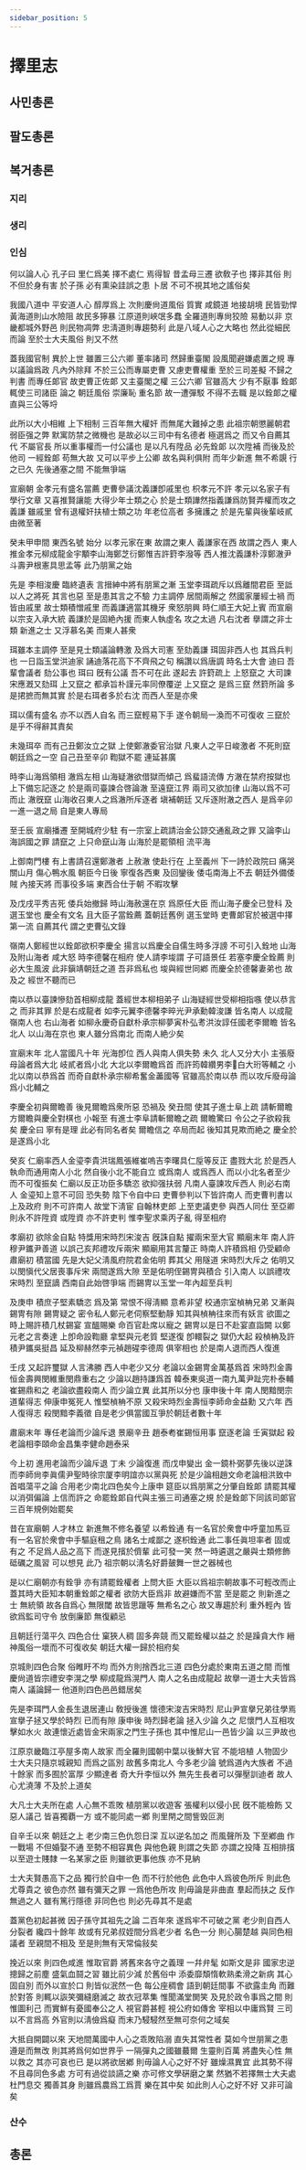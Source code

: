 ```yaml
---
sidebar_position: 5
---
```


# 擇里志

## 사민총론

## 팔도총론

## 복거총론

### 지리

### 생리

### 인심

何以論人心 孔子曰 里仁爲美 擇不處仁 焉得智 昔孟母三遷 欲敎子也 擇非其俗 則不但於身有害 於子孫 必有熏染詿誤之患 卜居 不可不視其地之謠俗矣 

我國八道中 平安道人心 醇厚爲上 次則慶尙道風俗 質實 咸鏡道 地接胡境 民皆勁悍 黃海道則山水險阻 故民多獰暴 江原道則峽氓多蠢 全羅道則專尙狡險 易動以非 京畿都城外野邑 則民物凋弊 忠淸道則專趨勢利 此是八域人心之大略也 然此從細民而論 至於士大夫風俗 則又不然 

蓋我國官制 異於上世 雖置三公六卿 董率諸司 然歸重臺閣 設風聞避嫌處置之規 專以議論爲政 凡內外除拜 不於三公而專屬吏曹 又慮吏曹權重 至於三司差擬 不歸之判書 而專任郞官 故吏曹正佐郞 又主臺閣之權 三公六卿 官雖高大 少有不厭事 銓郞 輒使三司諸臣 論之 朝廷風俗 崇廉恥 重名節 故一遭彈駁 不得不去職 是以銓郞之權 直與三公等埒

此所以大小相維 上下相制 三百年無大權奸 而無尾大難掉之患 此祖宗朝懲麗朝君弱臣强之弊 默寓防禁之微機也 是故必以三司中有名德者 極選爲之 而又令自薦其代 不屬官長 所以重事權而一付公議也 是以凡有陞品 必先銓郞 以次陞補 而後及於他司 一經銓郞 苟無大故 又可以平步上公卿 故名與利俱附 而年少新進 無不希覬 行之已久 先後通塞之間 不能無爭端 

宣廟朝 金孝元有盛名當薦 吏曹參議沈義謙卽戚里也 枳孝元不許 孝元以名家子有學行文章 又喜推賢讓能 大得少年士類之心 於是士類譁然指義謙爲防賢弄權而攻之 義謙 雖戚里 曾有退權奸扶植士類之功 年老位高者 多擁護之 於是先輩與後輩岐貳 由微至著 

癸未甲申間 東西名號 始分 以孝元家在東 故謂之東人 義謙家在西 故謂之西人 東人推金孝元柳成龍金宇顒李山海鄭芝衍鄭惟吉許篈李潑等 西人推沈義謙朴淳鄭澈尹斗壽尹根憲具思孟等 此乃朋黨之始 

先是 李相浚慶 臨終遺表 言搢紳中將有朋黨之漸 玉堂李珥疏斥以爲離間君臣 至詆以人之將死 其言也惡 至是患其言之不驗 力主調停 居間兩解之 然國家屢經士禍 而皆由戚里 故士類積憎戚里 而義謙適當其機牙 衆怒朋興 時仁順王大妃上賓 而宣廟以宗支入承大統 義謙於是固絶內援 而東人執虛名 攻之太過 凡右沈者 擧謂之非士類 新進之士 又浮慕名美 而東人甚衆 

珥雖本主調停 至是見士類議論轉激 及爲大司憲 至劾義謙 珥固非西人也 其爲兵判也 一日詣玉堂洪迪家 誦迪落花高下不齊飛之句 稱讚以爲唐調 時名士大會 迪曰 吾輩會議者 劾公事也 珥曰 旣有公議 吾不可在此 遂起去 許篈疏上 上怒竄之 大司諫宋應漑又劾珥  上又竄之 都承旨朴謹元率同僚覆逆 上又竄之 是爲三竄 然篈所論 多是捃摭而無其實 於是右珥者多於右沈 而西人至是亦衆 

珥以儒有盛名 亦不以西人自名 而三竄輕易下手 遂令朝局一渙而不可復收 三竄於是乎不得辭其責矣 

未幾珥卒 而有己丑鄭汝立之獄 上使鄭澈委官治獄 凡東人之平日峻激者 不死則竄 朝廷爲之一空 自己丑至辛卯 鞫獄不罷 連延甚廣 

時李山海爲領相 澈爲左相 山海疑澈欲借獄而傾己 爲蜚語流傳 方澈在禁府按獄也 上下備忘記逐之 於是兩司臺諫合啓論澈 至遠竄江界 兩司又欲加律 山海以爲不可而止 澈旣竄 山海收召東人之爲澈所斥逐者 塡補朝廷 又斥逐附澈之西人 是爲辛卯一進一退之局 自是東人專局 

至壬辰 宣廟播遷 至開城府少駐 有一宗室上疏請治金公諒交通亂政之罪 又論李山海誤國之罪 請竄之 上只命竄山海 山海於是罷領相 流平海 

上御南門樓 有上書請召還鄭澈者 上赦澈 使赴行在 上至義州 下一詩於政院曰 痛哭關山月 傷心鴨水風 朝臣今日後 寧復各西東 及回鑾後 倭屯南海上不去 朝廷外備倭賊 內接天將 而事役多端 東西合仕于朝 不暇攻擊 

及戊戌平秀吉死 倭兵始撤歸 時山海赦還在京 爲原任大臣 而山海子慶全已登科 及選玉堂也 慶全有文名 且大臣子當銓薦 蓋朝廷舊例 選玉堂時 吏曹郞官於被選中擇第一流 自薦其代 謂之吏曹弘文錄 

嶺南人鄭經世以銓郞欲枳李慶全 揚言以爲慶全自儒生時多浮謗 不可引入銓地 山海及附山海者 咸大怒 時李德馨在相府 使人請李埈謂 子可語景任 若塞李慶全銓薦 則必大生風波 此非鎭靖朝廷之道 吾非爲私也 埈與經世同鄕 而慶全於德馨妻弟也 故及之 經世不聽而已

南以恭以臺諫慘劾首相柳成龍 蓋經世本柳相弟子 山海疑經世受柳相指嗾 使以恭言之 而非其罪 於是右成龍者 如李元翼李德馨李晬光尹承勳韓浚謙 皆名南人 以成龍嶺南人也 右山海者 如柳永慶奇自獻朴承宗柳夢寅朴弘耉洪汝諄任國老李爾瞻 皆名北人 以山海在京也 東人雖分爲南北 而南人絶少矣 

宣廟末年 北人當國凡十年 光海卽位 西人與南人俱失勢 未久 北人又分大小 主張廢母論者爲大北 岐貳者爲小北 大北以李爾瞻爲首 而許筠韓纘男李𢜫白大珩等輔之 小北以南以恭爲首 而奇自獻朴承宗柳希奮金藎國等 官雖高於南以恭 而以攻斥廢母論爲小北輔之 

李慶全初與爾瞻善 後見爾瞻爲衆所惡 恐禍及 癸丑間 使其子進士阜上疏 請斬爾瞻 方爾瞻與慶全對棋也 小報至 有進士李阜請斬爾瞻之疏 爾瞻驚曰 令公之子欲殺我矣 慶全曰 寧有是理 此必有同名者矣 爾瞻信之 卒局而起 後知其見欺而絶之 慶全於是遂爲小北 

癸亥 仁廟率西人金瑬李貴洪瑞鳳張維崔嗚吉李曙具仁垕等反正 盡戮大北 於是西人執命而通用南人小北 然自後小北不能自立 或爲南人 或爲西人 而以小北名者至少 而不可復振矣 仁廟以反正功臣多驕恣 欲抑强扶弱 凡南人臺諫攻斥西人 則必右南人 金瑬知上意不可回 恐失勢 陰下令自中曰 吏曹參判以下皆許南人 而吏曹判書以上及政府 則不可許南人 故堂下淸宦 自翰林吏郎 上至吏議吏參 與西人同仕 至亞卿 則永不許陞資 或陞資 亦不許吏判 惟李聖求乘丙子亂 得至相府 

孝廟初 欲除金自點 特獎用宋時烈宋浚吉 旣誅自點 擢兩宋至大官 顯廟末年 南人許穆尹鑴尹善道 以誤己亥邦禮攻斥兩宋 顯廟用其言釐正 時南人許積爲相 仍受顧命 肅廟初 積當國 先是大妃父淸風府院君金佑明 葬其父 用隧道 宋時烈大斥之 佑明又以閔愼代父居喪事斥宋 兩間遂爲大隙 至是佑明侄錫冑與積合 引入南人 以誤禮攻宋時烈 至竄謫 西南自此始啓爭端 而錫冑以玉堂一年內超至兵判 

及庚申 積庶子堅素驕恣 爲及第 常恨不得淸顯 意希非望 校通宗室楨柟兄弟 又漸與錫冑有隙 錫冑疑之 密令私人鄭元老伺察堅動靜 知其與楨柟往來而有妖言 欲圖之 時上賜許積几杖錫宴 宣醞賜樂 命百官赴席以寵之 錫冑以是日不赴宴直詣闕 以鄭元老之言奏達 上卽命設鞫廳 拿堅與元老質 堅遂復 卽轘裂之 獄仍大起 殺楨柟及許積尹鑴吳挺昌 延及柳赫然李元禎趙䃏李德周 俱宰相也 於是南人退而西人復進 

壬戌 又起許璽獄 人言沸勝 西人中老少又分 老論以金錫冑金萬基爲首 宋時烈金壽恒金壽興閔維重閔鼎重右之 少論以趙持謙爲首 韓泰東吳道一南九萬尹趾完朴泰輔崔錫鼎和之 老論欲盡殺南人 而少論立異 此其所以分也 康申後十年 南人閔黯閔宗道輩得志 伸康申冤死人 惟堅楨柟不原 又殺宋時烈金壽恒李師命金益勳 又六年 西人復得志 殺閔黯李義徵 自是老少俱當國互爭於朝廷者數十年 

肅廟末年 專任老論而少論斥退 景廟辛丑 趙泰耇崔錫恒用事 竄逐老論 壬寅獄起 殺老論相李頤命金昌集李健命趙泰采 

今上初 進用老論而少論斥退 丁未 少論復進 而戊申變出 金一鏡朴弼夢先後以逆誅 而李師尙李眞儒尹聖時徐宗厦李明誼亦以黨與死 於是少論相趙文命老論相洪致中首唱蕩平之論 合用老少南北四色矣今上康申 筵臣以爲朋黨之分肇自銓郞 請罷其權 以消弭偏論 上信而許之 命罷銓郞自代與主張三司通塞之規 於是銓郞下同該司郞官 三百年規例始罷矣 

昔在宣廟朝 人才林立 新進無不修名養望 以希銓通 有一名官於衆會中呼童加馬豆 有一名官於衆會中手驅庭租之鳥 諸名士咸鄙之 遂枳銓通 此二事任眞坦率者 固或有之 不足爲人品之高下 而遂見擯於儕輩 此可發一笑 然一時遴選之嚴與士類修飾砥礪之風習 可以想見 此乃 祖宗朝以淸名好爵皷舞一世之器械也 

是以仁廟朝亦有銓爭 亦有請罷銓權者 上問大臣 大臣以爲祖宗朝故事不可輕改而止 蓋其時大臣知本朝重銓郞之權者 欲防大臣爲非 故避嫌而不當 至是罷之 則新進之士 無統領 故各自爲心 無限閾 故皆思躐等 無希名之心 故又專趨於利 重外輕內 皆欲爲監司守令 放倒廉節 無復顧忌 

且朝廷行蕩平久 四色合仕 窠狹人稠 固多奔競 而又罷銓權以益之 於是躁貪大作 縉神風俗一壞而不可復收矣 朝廷大權一歸於相府矣 

京城則四色合聚 俗睢盱不均 而外方則捨西北三道 四色分處於東南五道之間 而惟慶尙道皆宗禮安李滉之學 柳成龍爲滉門人 南人之名由成龍起 故擧一道士大夫皆爲南人 議論歸一 他道則四色邑邑錯居矣 

先是李珥門人金長生退居連山 敎授後進 懷德宋浚吉宋時烈 尼山尹宣擧兄弟往學焉 宣擧子拯又學於時烈 已而有隙 康申後 時烈歸老論 拯入少論 久之 尼懷門人互相攻擊如水火 故連懷近處皆金宋兩家之門生子孫也 其中惟尼山一邑皆少論 以三尹故也 

江原京畿臨江亭屋多南人故家 而全羅則國朝中葉以後鮮大官 不能培植 人物固少 士大夫只隨京城親知 而爲之區別 故舊多南北人 今多老少論 號爲道內大族者 不過十餘家 而多囿於富厚 少顯達者 奇大升李恒以外 無先生長者可以彈壓訓迪者 故人心尤澆薄 不及於上道矣  

大凡士大夫所在處 人心無不乖敗 植朋黨以收遊客 張權利以侵小民 旣不能檢飭 又惡人議己 皆喜獨覇一方 或不能同處一鄕 則里閈之間訾毁叵測 

自辛壬以來 朝廷之上 老少南三色仇怨日深 互以逆名加之 而風聲所及 下至鄕曲 作一戰場 不但婚娶不通 至勢不相容異色 與他色親 則謂之失節 亦謂之投降 互相排擯 以至遊士賤隸 一名某家之臣 則雖欲更事他族 亦不見納 

士大夫賢愚高下之品 獨行於自中一色 而不行於他色 此色中人爲彼色所斥 則此色尤尊貴之 彼色亦然 雖有彌天之罪 一爲他色所攻 則毋論是非曲直 羣起而扶之 反作無過之人 雖有篤行隱德 非同色也 則必先尋其不是處 

蓋黨色初起甚微 因子孫守其祖先之論 二百年來 遂爲牢不可破之黨 老少則自西人分裂者 纔四十餘年 故或有兄弟叔姪間分爲老少者 名色一分 則心腸楚越 與同色相議者 至親間不相及 至是則無有天常倫敍矣 

挽近以來 則四色咸進 惟取官爵 將舊來各守之義理 一幷弁髦 如斯文是非 國家忠逆 摠歸之前塵 盛氣血鬪之習 雖比前少減 於舊俗中 添委靡頽惰軟熟柔滑之新病 其心固自別 而外以宣於口 則皆似泯然一色 每公座稠會 語到朝廷間事 不欲露圭角 而難於對答 則輒以詼笑彌縫磨滅之 故衣冠萃集 惟聞滿堂閧笑 及見於政令事爲之間 則惟圖利己 而實鮮有憂國奉公之人 視官爵甚輕 視公府如傳舍 宰相以中庸爲賢 三司以不言爲高 外官則以淸儉爲癡 而末乃駸駸然至無可奈何之域矣 

大抵自開闢以來 天地間萬國中人心之乖敗陷溺 直失其常性者 莫如今世朋黨之患 遵是而無改 則其將爲何如世界乎 一隔彈丸之國雖蕞爾 生靈則百萬 將盡失心性 無以救之 其亦可哀也已 是以將欲居鄕 則毋論人心之好不好 雖燥濕異宜 此其勢不得不且尋同色多處 方可有過從談讌之樂 亦可修文學硏磨之業 然猶不若擇無士大夫處 杜門息交 獨善其身 則雖爲農爲工爲賈 樂在其中矣 如此則人心之好不好 又非可論矣

### 산수

## 총론

